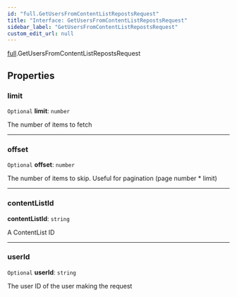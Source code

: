 ```yaml
---
id: "full.GetUsersFromContentListRepostsRequest"
title: "Interface: GetUsersFromContentListRepostsRequest"
sidebar_label: "GetUsersFromContentListRepostsRequest"
custom_edit_url: null
---
```


[full](../namespaces/full.md).GetUsersFromContentListRepostsRequest

## Properties

### limit

 `Optional` **limit**: `number`

The number of items to fetch

___

### offset

 `Optional` **offset**: `number`

The number of items to skip. Useful for pagination (page number * limit)

___

### contentListId

 **contentListId**: `string`

A ContentList ID

___

### userId

 `Optional` **userId**: `string`

The user ID of the user making the request
